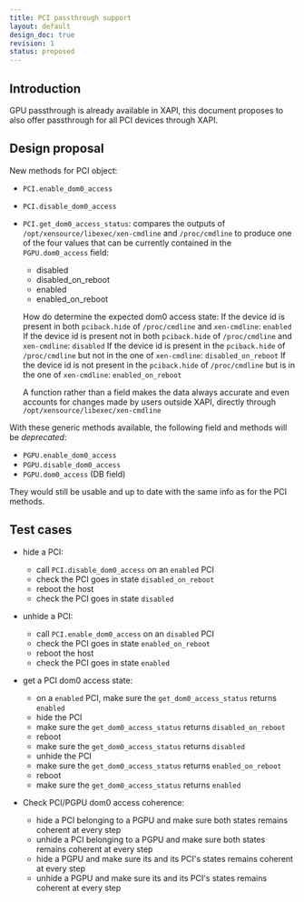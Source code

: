 ```yaml
---
title: PCI passthrough support
layout: default
design_doc: true
revision: 1
status: proposed
---
```


Introduction
------------

GPU passthrough is already available in XAPI, this document proposes to also
offer passthrough for all PCI devices through XAPI.

Design proposal
---------------

New methods for PCI object:
- `PCI.enable_dom0_access`
- `PCI.disable_dom0_access`
- `PCI.get_dom0_access_status`: compares the outputs of `/opt/xensource/libexec/xen-cmdline`
  and `/proc/cmdline` to produce one of the four values that can be currently contained
  in the `PGPU.dom0_access` field:
  - disabled
  - disabled_on_reboot
  - enabled
  - enabled_on_reboot

  How do determine the expected dom0 access state:
  If the device id is present in both `pciback.hide` of `/proc/cmdline` and `xen-cmdline`: `enabled`
  If the device id is present not in both `pciback.hide` of `/proc/cmdline` and `xen-cmdline`: `disabled`
  If the device id is present in the `pciback.hide` of `/proc/cmdline` but not in the one of `xen-cmdline`: `disabled_on_reboot`
  If the device id is not present in the `pciback.hide` of `/proc/cmdline` but is in the one of `xen-cmdline`: `enabled_on_reboot`

  A function rather than a field makes the data always accurate and even accounts for
  changes made by users outside XAPI, directly through `/opt/xensource/libexec/xen-cmdline`

With these generic methods available, the following field and methods will be *deprecated*:
- `PGPU.enable_dom0_access`
- `PGPU.disable_dom0_access`
- `PGPU.dom0_access` (DB field)

They would still be usable and up to date with the same info as for the PCI methods.

Test cases
----------

- hide a PCI:
  - call `PCI.disable_dom0_access` on an `enabled` PCI
  - check the PCI goes in state `disabled_on_reboot`
  - reboot the host
  - check the PCI goes in state `disabled`


- unhide a PCI:
  - call `PCI.enable_dom0_access` on an `disabled` PCI
  - check the PCI goes in state `enabled_on_reboot`
  - reboot the host
  - check the PCI goes in state `enabled`

- get a PCI dom0 access state:
  - on a `enabled` PCI, make sure the `get_dom0_access_status` returns `enabled`
  - hide the PCI
  - make sure the `get_dom0_access_status` returns `disabled_on_reboot`
  - reboot
  - make sure the `get_dom0_access_status` returns `disabled`
  - unhide the PCI
  - make sure the `get_dom0_access_status` returns `enabled_on_reboot`
  - reboot
  - make sure the `get_dom0_access_status` returns `enabled`

- Check PCI/PGPU dom0 access coherence:
  - hide a PCI belonging to a PGPU and make sure both states remains coherent at every step
  - unhide a PCI belonging to a PGPU and make sure both states remains coherent at every step
  - hide a PGPU and make sure its and its PCI's states remains coherent at every step
  - unhide a PGPU and make sure its and its PCI's states remains coherent at every step
